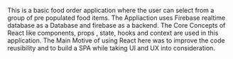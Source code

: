 This is a basic food order application where the user can select from a group of pre populated food items. The Appliaction uses Firebase realtime database as a Database and firebase as a backend. The Core Concepts of React like components, props , state, hooks and context are used in this application. The Main Motive of using React here was to improve the code reusibility and to build a SPA while taking UI and UX into consideration.
